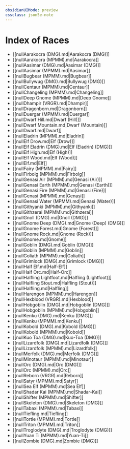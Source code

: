```yaml
---
obsidianUIMode: preview
cssclass: json5e-note
---
```

# Index of Races

- [[nullAarakocra (DMG).md|Aarakocra (DMG)]]
- [[nullAarakocra (MPMM).md|Aarakocra]]
- [[nullAasimar (DMG).md|Aasimar (DMG)]]
- [[nullAasimar (MPMM).md|Aasimar]]
- [[nullBugbear (MPMM).md|Bugbear]]
- [[nullBullywug (DMG).md|Bullywug (DMG)]]
- [[nullCentaur (MPMM).md|Centaur]]
- [[nullChangeling (MPMM).md|Changeling]]
- [[nullDeep Gnome (MPMM).md|Deep Gnome]]
- [[nullDhampir (VRGR).md|Dhampir]]
- [[nullDragonborn.md|Dragonborn]]
- [[nullDuergar (MPMM).md|Duergar]]
- [[nullDwarf Hill.md|Dwarf (Hill)]]
- [[nullDwarf Mountain.md|Dwarf (Mountain)]]
- [[nullDwarf.md|Dwarf]]
- [[nullEladrin (MPMM).md|Eladrin]]
- [[nullElf Drow.md|Elf (Drow)]]
- [[nullElf Eladrin (DMG).md|Elf (Eladrin) (DMG)]]
- [[nullElf High.md|Elf (High)]]
- [[nullElf Wood.md|Elf (Wood)]]
- [[nullElf.md|Elf]]
- [[nullFairy (MPMM).md|Fairy]]
- [[nullFirbolg (MPMM).md|Firbolg]]
- [[nullGenasi Air (MPMM).md|Genasi (Air)]]
- [[nullGenasi Earth (MPMM).md|Genasi (Earth)]]
- [[nullGenasi Fire (MPMM).md|Genasi (Fire)]]
- [[nullGenasi (MPMM).md|Genasi]]
- [[nullGenasi Water (MPMM).md|Genasi (Water)]]
- [[nullGithyanki (MPMM).md|Githyanki]]
- [[nullGithzerai (MPMM).md|Githzerai]]
- [[nullGnoll (DMG).md|Gnoll (DMG)]]
- [[nullGnome Deep (DMG).md|Gnome (Deep) (DMG)]]
- [[nullGnome Forest.md|Gnome (Forest)]]
- [[nullGnome Rock.md|Gnome (Rock)]]
- [[nullGnome.md|Gnome]]
- [[nullGoblin (DMG).md|Goblin (DMG)]]
- [[nullGoblin (MPMM).md|Goblin]]
- [[nullGoliath (MPMM).md|Goliath]]
- [[nullGrimlock (DMG).md|Grimlock (DMG)]]
- [[nullHalf Elf.md|Half-Elf]]
- [[nullHalf Orc.md|Half-Orc]]
- [[nullHalfling Lightfoot.md|Halfling (Lightfoot)]]
- [[nullHalfling Stout.md|Halfling (Stout)]]
- [[nullHalfling.md|Halfling]]
- [[nullHarengon (MPMM).md|Harengon]]
- [[nullHexblood (VRGR).md|Hexblood]]
- [[nullHobgoblin (DMG).md|Hobgoblin (DMG)]]
- [[nullHobgoblin (MPMM).md|Hobgoblin]]
- [[nullKenku (DMG).md|Kenku (DMG)]]
- [[nullKenku (MPMM).md|Kenku]]
- [[nullKobold (DMG).md|Kobold (DMG)]]
- [[nullKobold (MPMM).md|Kobold]]
- [[nullKuo Toa (DMG).md|Kuo-Toa (DMG)]]
- [[nullLizardfolk (DMG).md|Lizardfolk (DMG)]]
- [[nullLizardfolk (MPMM).md|Lizardfolk]]
- [[nullMerfolk (DMG).md|Merfolk (DMG)]]
- [[nullMinotaur (MPMM).md|Minotaur]]
- [[nullOrc (DMG).md|Orc (DMG)]]
- [[nullOrc (MPMM).md|Orc]]
- [[nullReborn (VRGR).md|Reborn]]
- [[nullSatyr (MPMM).md|Satyr]]
- [[nullSea Elf (MPMM).md|Sea Elf]]
- [[nullShadar Kai (MPMM).md|Shadar-Kai]]
- [[nullShifter (MPMM).md|Shifter]]
- [[nullSkeleton (DMG).md|Skeleton (DMG)]]
- [[nullTabaxi (MPMM).md|Tabaxi]]
- [[nullTiefling.md|Tiefling]]
- [[nullTortle (MPMM).md|Tortle]]
- [[nullTriton (MPMM).md|Triton]]
- [[nullTroglodyte (DMG).md|Troglodyte (DMG)]]
- [[nullYuan Ti (MPMM).md|Yuan-Ti]]
- [[nullZombie (DMG).md|Zombie (DMG)]]
